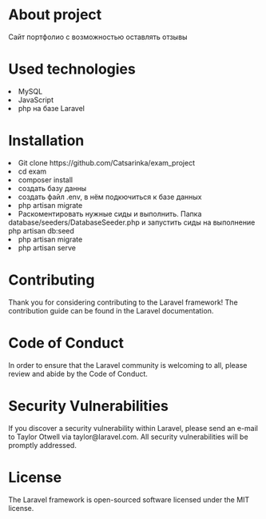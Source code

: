 <h1>About project</h1>

<p>Сайт портфолио с возможностью оставлять отзывы</p>

<h1>Used technologies</h1>
<li>MySQL</li>
<li>JavaScript</li>
<li>php  на базе Laravel</li>

<h1>Installation</h1>

<li>Git clone https://github.com/Catsarinka/exam_project</li>
<li>cd exam</li>
<li>composer install</li>
<li>создать базу данны</li>
<li>создать файл .env, в нём подкючиться к базе данных</li>
<li>php artisan migrate</li>
<li>Раскоментировать нужные сиды и выполнить. Папка database/seeders/DatabaseSeeder.php и запустить сиды на выполнение php artisan db:seed</li>
<li>php artisan migrate</li>
<li>php artisan serve</li>

<h1>Contributing</h1>

<p>Thank you for considering contributing to the Laravel framework! The contribution guide can be found in the Laravel documentation.</p>

<h1>Code of Conduct</h1>

<p>In order to ensure that the Laravel community is welcoming to all, please review and abide by the Code of Conduct.</p>

<h1>Security Vulnerabilities</h1>

<p>If you discover a security vulnerability within Laravel, please send an e-mail to Taylor Otwell via taylor@laravel.com. All security vulnerabilities will be promptly addressed.</p>

<h1>License</h1>

<p>The Laravel framework is open-sourced software licensed under the MIT license.</p>
